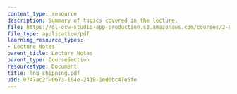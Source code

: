 ```yaml
---
content_type: resource
description: Summary of topics covered in the lecture.
file: https://ol-ocw-studio-app-production.s3.amazonaws.com/courses/2-964-economics-of-marine-transportation-industries-fall-2006/0747ac2f0673164e24181ed0bc47e5fe_lng_shipping.pdf
file_type: application/pdf
learning_resource_types:
- Lecture Notes
parent_title: Lecture Notes
parent_type: CourseSection
resourcetype: Document
title: lng_shipping.pdf
uid: 0747ac2f-0673-164e-2418-1ed0bc47e5fe
---
```

